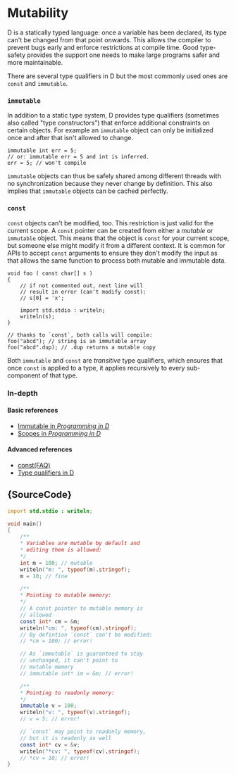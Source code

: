 # Mutability

D is a statically typed language: once a variable has been declared,
its type can't be changed from that point onwards. This allows
the compiler to prevent bugs early and enforce restrictions
at compile time. Good type-safety provides the support one needs
to make large programs safer and more maintainable.

There are several type qualifiers in D but the most commonly used ones are
`const` and `immutable`.

### `immutable`

In addition to a static type system, D provides type qualifiers (sometimes also
called "type constructors") that enforce additional constraints on certain
objects. For example an `immutable` object can only be initialized once and
after that isn't allowed to change.

    immutable int err = 5;
    // or: immutable err = 5 and int is inferred.
    err = 5; // won't compile

`immutable` objects can thus be safely shared among different threads with no
synchronization because they never change by definition. This also implies that
`immutable` objects can be cached perfectly.

### `const`

`const` objects can't be modified, too. This restriction is just valid for the
current scope. A `const` pointer can be created from either a *mutable* or
`immutable` object. This means that the object is `const` for your current
scope, but someone else might modify it from a different context. It is common
for APIs to accept `const` arguments to ensure they don't modify the input as
that allows the same function to process both mutable and immutable data.

    void foo ( const char[] s )
    {
        // if not commented out, next line will
        // result in error (can't modify const):
        // s[0] = 'x';

        import std.stdio : writeln;
        writeln(s);
    }

    // thanks to `const`, both calls will compile:
    foo("abcd"); // string is an immutable array
    foo("abcd".dup); // .dup returns a mutable copy

Both `immutable` and `const` are _transitive_ type qualifiers, which ensures that once
`const` is applied to a type, it applies recursively to every sub-component of that type.

### In-depth

#### Basic references

- [Immutable in _Programming in D_](http://ddili.org/ders/d.en/const_and_immutable.html)
- [Scopes in _Programming in D_](http://ddili.org/ders/d.en/name_space.html)

#### Advanced references

- [const(FAQ)](https://dlang.org/const-faq.html)
- [Type qualifiers in D](https://dlang.org/spec/const3.html)

## {SourceCode}

```d
import std.stdio : writeln;

void main()
{
    /**
    * Variables are mutable by default and
    * editing them is allowed:
    */
    int m = 100; // mutable
    writeln("m: ", typeof(m).stringof);
    m = 10; // fine

    /**
    * Pointing to mutable memory:
    */
    // A const pointer to mutable memory is
    // allowed
    const int* cm = &m;
    writeln("cm: ", typeof(cm).stringof);
    // By defintion `const` can't be modified:
    // *cm = 100; // error!

    // As `immutable` is guaranteed to stay
    // unchanged, it can't point to
    // mutable memory
    // immutable int* im = &m; // error!

    /**
    * Pointing to readonly memory:
    */
    immutable v = 100;
    writeln("v: ", typeof(v).stringof);
    // v = 5; // error!

    // `const` may point to readonly memory,
    // but it is readonly as well
    const int* cv = &v;
    writeln("*cv: ", typeof(cv).stringof);
    // *cv = 10; // error!
}
```
